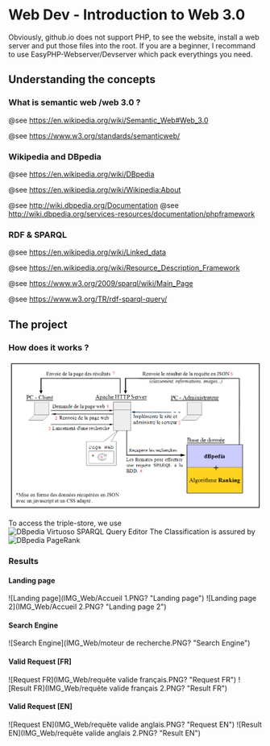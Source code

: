 # Web Dev - Introduction to Web 3.0

Obviously, github.io does not support PHP, to see the website, install a web server and put those files into the root.
If you are a beginner, I recommand to use EasyPHP-Webserver/Devserver which pack everythings you need.

## Understanding the concepts

### What is semantic web /web 3.0 ?

@see https://en.wikipedia.org/wiki/Semantic_Web#Web_3.0

@see https://www.w3.org/standards/semanticweb/

### Wikipedia and DBpedia
@see https://en.wikipedia.org/wiki/DBpedia

@see https://en.wikipedia.org/wiki/Wikipedia:About

@see http://wiki.dbpedia.org/Documentation
@see http://wiki.dbpedia.org/services-resources/documentation/phpframework

### RDF & SPARQL
@see https://en.wikipedia.org/wiki/Linked_data

@see https://en.wikipedia.org/wiki/Resource_Description_Framework

@see https://www.w3.org/2009/sparql/wiki/Main_Page

@see https://www.w3.org/TR/rdf-sparql-query/

## The project

### How does it works ?
![Project Architecture](IMG_Web/Architecture.png? "Project Architecture")

To access the triple-store, we use ![DBpedia Virtuoso SPARQL Query Editor](http://dbpedia.org/sparql)
The Classification is assured by ![DBpedia PageRank](http://people.aifb.kit.edu/ath/)

### Results

#### Landing page
![Landing page](IMG_Web/Accueil 1.PNG? "Landing page")
![Landing page 2](IMG_Web/Accueil 2.PNG? "Landing page 2")

#### Search Engine
![Search Engine](IMG_Web/moteur de recherche.PNG? "Search Engine")

#### Valid Request [FR]
![Request FR](IMG_Web/requête valide français.PNG? "Request FR")
![Result FR](IMG_Web/requête valide français 2.PNG? "Result FR")

#### Valid Request [EN]
![Request EN](IMG_Web/requête valide anglais.PNG? "Request EN")
![Result EN](IMG_Web/requête valide anglais 2.PNG? "Result EN")
